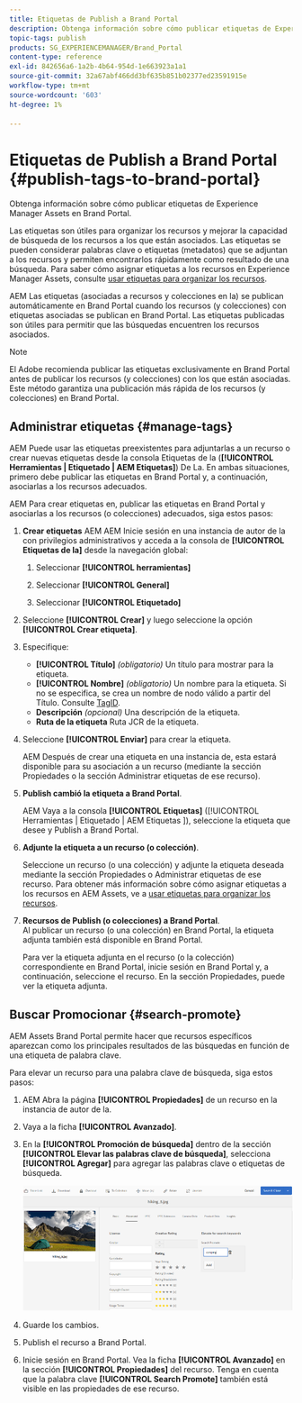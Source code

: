 ```yaml
---
title: Etiquetas de Publish a Brand Portal
description: Obtenga información sobre cómo publicar etiquetas de Experience Manager Assets en Brand Portal.
topic-tags: publish
products: SG_EXPERIENCEMANAGER/Brand_Portal
content-type: reference
exl-id: 842656a6-1a2b-4b64-954d-1e663923a1a1
source-git-commit: 32a67abf466dd3bf635b851b02377ed23591915e
workflow-type: tm+mt
source-wordcount: '603'
ht-degree: 1%

---
```


# Etiquetas de Publish a Brand Portal {#publish-tags-to-brand-portal}

Obtenga información sobre cómo publicar etiquetas de Experience Manager Assets en Brand Portal.

Las etiquetas son útiles para organizar los recursos y mejorar la capacidad de búsqueda de los recursos a los que están asociados. Las etiquetas se pueden considerar palabras clave o etiquetas (metadatos) que se adjuntan a los recursos y permiten encontrarlos rápidamente como resultado de una búsqueda. Para saber cómo asignar etiquetas a los recursos en Experience Manager Assets, consulte [usar etiquetas para organizar los recursos](https://experienceleague.adobe.com/en/docs/experience-manager-65/content/assets/managing/organize-assets).

AEM Las etiquetas (asociadas a recursos y colecciones en la) se publican automáticamente en Brand Portal cuando los recursos (y colecciones) con etiquetas asociadas se publican en Brand Portal. Las etiquetas publicadas son útiles para permitir que las búsquedas encuentren los recursos asociados.

>[!NOTE]
>
>El Adobe recomienda publicar las etiquetas exclusivamente en Brand Portal antes de publicar los recursos (y colecciones) con los que están asociadas. Este método garantiza una publicación más rápida de los recursos (y colecciones) en Brand Portal.

## Administrar etiquetas {#manage-tags}

AEM Puede usar las etiquetas preexistentes para adjuntarlas a un recurso o crear nuevas etiquetas desde la consola Etiquetas de la (**[!UICONTROL Herramientas | Etiquetado | AEM Etiquetas]**) De La. En ambas situaciones, primero debe publicar las etiquetas en Brand Portal y, a continuación, asociarlas a los recursos adecuados.

AEM Para crear etiquetas en, publicar las etiquetas en Brand Portal y asociarlas a los recursos (o colecciones) adecuados, siga estos pasos:

1. **Crear etiquetas**
AEM AEM Inicie sesión en una instancia de autor de la con privilegios administrativos y acceda a la consola de **[!UICONTROL Etiquetas de la]** desde la navegación global:

   1. Seleccionar **[!UICONTROL herramientas]**

   1. Seleccionar **[!UICONTROL General]**

   1. Seleccionar **[!UICONTROL Etiquetado]**

1. Seleccione **[!UICONTROL Crear]** y luego seleccione la opción **[!UICONTROL Crear etiqueta]**.
1. Especifique:

   * **[!UICONTROL Título]**
     *(obligatorio)* Un título para mostrar para la etiqueta.
   * **[!UICONTROL Nombre]**
     *(obligatorio)* Un nombre para la etiqueta. Si no se especifica, se crea un nombre de nodo válido a partir del Título. Consulte [TagID](https://experienceleague.adobe.com/en/docs/experience-manager-65/content/implementing/developing/platform/tagging/framework).
   * **Descripción**
     *(opcional)* Una descripción de la etiqueta.
   * **Ruta de la etiqueta**
Ruta JCR de la etiqueta.

1. Seleccione **[!UICONTROL Enviar]** para crear la etiqueta.

   AEM Después de crear una etiqueta en una instancia de, esta estará disponible para su asociación a un recurso (mediante la sección Propiedades o la sección Administrar etiquetas de ese recurso).

1. **Publish cambió la etiqueta a Brand Portal**.

   AEM Vaya a la consola **[!UICONTROL Etiquetas]** ([!UICONTROL Herramientas | Etiquetado | AEM Etiquetas ]), seleccione la etiqueta que desee y Publish a Brand Portal.

1. **Adjunte la etiqueta a un recurso (o colección)**.

   Seleccione un recurso (o una colección) y adjunte la etiqueta deseada mediante la sección Propiedades o Administrar etiquetas de ese recurso. Para obtener más información sobre cómo asignar etiquetas a los recursos en AEM Assets, ve a [usar etiquetas para organizar los recursos](https://experienceleague.adobe.com/en/docs/experience-manager-65/content/assets/managing/organize-assets).

1. **Recursos de Publish (o colecciones) a Brand Portal**.\
   Al publicar un recurso (o una colección) en Brand Portal, la etiqueta adjunta también está disponible en Brand Portal.

   Para ver la etiqueta adjunta en el recurso (o la colección) correspondiente en Brand Portal, inicie sesión en Brand Portal y, a continuación, seleccione el recurso. En la sección Propiedades, puede ver la etiqueta adjunta.

## Buscar Promocionar {#search-promote}

AEM Assets Brand Portal permite hacer que recursos específicos aparezcan como los principales resultados de las búsquedas en función de una etiqueta de palabra clave.

Para elevar un recurso para una palabra clave de búsqueda, siga estos pasos:

1. AEM Abra la página **[!UICONTROL Propiedades]** de un recurso en la instancia de autor de la.
1. Vaya a la ficha **[!UICONTROL Avanzado]**.
1. En la **[!UICONTROL Promoción de búsqueda]** dentro de la sección **[!UICONTROL Elevar las palabras clave de búsqueda]**, selecciona **[!UICONTROL Agregar]** para agregar las palabras clave o etiquetas de búsqueda.

   ![](assets/search-promote.png)

1. Guarde los cambios.
1. Publish el recurso a Brand Portal.
1. Inicie sesión en Brand Portal. Vea la ficha **[!UICONTROL Avanzado]** en la sección **[!UICONTROL Propiedades]** del recurso.
Tenga en cuenta que la palabra clave **[!UICONTROL Search Promote]** también está visible en las propiedades de ese recurso.

